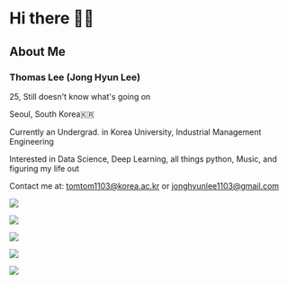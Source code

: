 # Hi there 👋👀

## About Me

### Thomas Lee (Jong Hyun Lee)

25, Still doesn't know what's going on

Seoul, South Korea🇰🇷

Currently an Undergrad. in Korea University, Industrial Management Engineering

Interested in Data Science, Deep Learning, all things python, Music, and figuring my life out

Contact me at:
tomtom1103@korea.ac.kr
or
jonghyunlee1103@gmail.com

<a href="https://soundcloud.com/thirdtomcat" target="_blank"><img src="https://img.shields.io/badge/SoundCloud-FF3300?style=flat-square&logo=soundcloud&logoColor=white"/></a>

<a href="https://tomtom1103.github.io/categories/" target="_blank"><img src="https://img.shields.io/badge/The Life and Times of Thomas Lee-161B22?style=flat-square&logo=github&logoColor=white"/></a>

<a href="https://share.streamlit.io/tomtom1103/kuiai_hackathon_2022/main/JL_app.py" target="_blank"><img src="https://img.shields.io/badge/Journey Lee-161B22?style=flat-square&logo=streamlit&logoColor=FF4B4B"/></a>

<a href="https://jeon-100.github.io/Dangzang/" target="_blank"><img src="https://img.shields.io/badge/당신을 위한 장학금, 당장!-161B22?style=flat-square&logo=react&logoColor=#61DAFB"/></a>




![](https://github-readme-stats.vercel.app/api?username=tomtom1103&count_private=true&show_icons=true&theme=synthwave)
